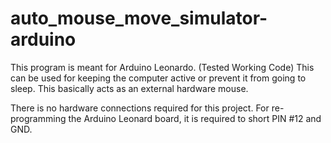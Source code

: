 # auto_mouse_move_simulator-arduino
This program is meant for Arduino Leonardo. (Tested Working Code)
This can be used for keeping the computer active or prevent it from going to sleep. 
This basically acts as an external hardware mouse.

There is no hardware connections required for this project.
For re-programming the Arduino Leonard board, it is required to short PIN #12 and GND.
